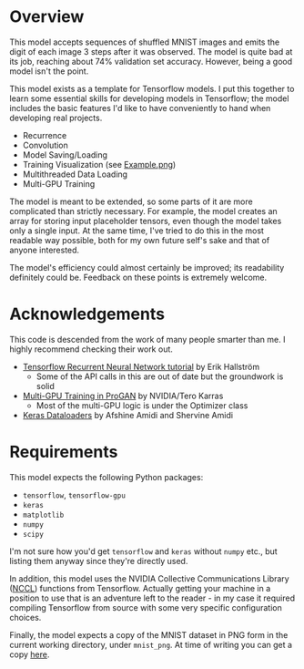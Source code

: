 # Overview

This model accepts sequences of shuffled MNIST images and emits the digit of each image 3 steps after it was observed. The model is quite bad at its job, reaching about 74% validation set accuracy. However, being a good model isn't the point.

This model exists as a template for Tensorflow models. I put this together to learn some essential skills for developing models in Tensorflow; the model includes the basic features I'd like to have conveniently to hand when developing real projects.

* Recurrence
* Convolution
* Model Saving/Loading
* Training Visualization (see [Example.png](/Example.png))
* Multithreaded Data Loading
* Multi-GPU Training

The model is meant to be extended, so some parts of it are more complicated than strictly necessary. For example, the model creates an array for storing input placeholder tensors, even though the model takes only a single input. At the same time, I've tried to do this in the most readable way possible, both for my own future self's sake and that of anyone interested.

The model's efficiency could almost certainly be improved; its readability definitely could be. Feedback on these points is extremely welcome.

# Acknowledgements

This code is descended from the work of many people smarter than me. I highly recommend checking their work out.

* [Tensorflow Recurrent Neural Network tutorial](https://medium.com/@erikhallstrm/hello-world-rnn-83cd7105b767) by Erik Hallström
	* Some of the API calls in this are out of date but the groundwork is solid
* [Multi-GPU Training in ProGAN](https://github.com/tkarras/progressive_growing_of_gans/blob/master/tfutil.py) by NVIDIA/Tero Karras
	* Most of the multi-GPU logic is under the Optimizer class
* [Keras Dataloaders](https://stanford.edu/~shervine/blog/keras-how-to-generate-data-on-the-fly) by Afshine Amidi and Shervine Amidi

# Requirements

This model expects the following Python packages:

* `tensorflow`, `tensorflow-gpu`
* `keras`
* `matplotlib`
* `numpy`
* `scipy`

I'm not sure how you'd get `tensorflow` and `keras` without `numpy` etc., but listing them anyway since they're directly used.

In addition, this model uses the NVIDIA Collective Communications Library ([NCCL](https://developer.nvidia.com/nccl)) functions from Tensorflow. Actually getting your machine in a position to use that is an adventure left to the reader - in my case it required compiling Tensorflow from source with some very specific configuration choices.

Finally, the model expects a copy of the MNIST dataset in PNG form in the current working directory, under `mnist_png`. At time of writing you can get a copy [here](https://github.com/myleott/mnist_png).
